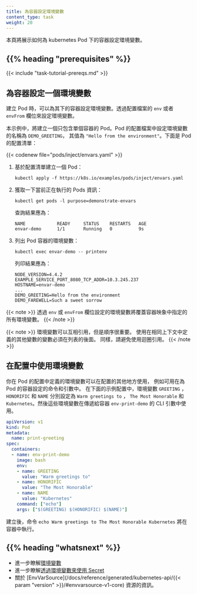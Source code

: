 ```yaml
---
title: 為容器設定環境變數
content_type: task
weight: 20
---
```


<!--
title: Define Environment Variables for a Container
content_type: task
weight: 20
-->

<!-- overview -->

<!--
This page shows how to define environment variables for a container
in a Kubernetes Pod. 
-->
本頁將展示如何為 kubernetes Pod 下的容器設定環境變數。

## {{% heading "prerequisites" %}}

{{< include "task-tutorial-prereqs.md" >}}

<!-- steps -->

<!--
## Define an environment variable for a container
-->
## 為容器設定一個環境變數

<!--
When you create a Pod, you can set environment variables for the containers
that run in the Pod. To set environment variables, include the `env` or
`envFrom` field in the configuration file.
-->
建立 Pod 時，可以為其下的容器設定環境變數。透過配置檔案的 `env` 或者 `envFrom` 欄位來設定環境變數。

<!--
In this exercise, you create a Pod that runs one container. The configuration
file for the Pod defines an environment variable with name `DEMO_GREETING` and
value `"Hello from the environment"`. Here is the configuration manifest for the
Pod:
-->
本示例中，將建立一個只包含單個容器的 Pod。Pod 的配置檔案中設定環境變數的名稱為 `DEMO_GREETING`，
其值為 `"Hello from the environment"`。下面是 Pod 的配置清單：

{{< codenew file="pods/inject/envars.yaml" >}}

<!--
1. Create a Pod based on that manifest:
-->
1. 基於配置清單建立一個 Pod：

    ```shell
    kubectl apply -f https://k8s.io/examples/pods/inject/envars.yaml
    ```

<!--
1. List the running Pods:
-->
2. 獲取一下當前正在執行的 Pods 資訊：

    ```shell
    kubectl get pods -l purpose=demonstrate-envars
    ```

    <!--
    The output is similar to this:
    -->
    查詢結果應為：

    ```
    NAME            READY     STATUS    RESTARTS   AGE
    envar-demo      1/1       Running   0          9s
    ```

<!--
1. List the Pod's container environment variables:
-->
3. 列出 Pod 容器的環境變數：

    ```shell
    kubectl exec envar-demo -- printenv
    ```
    
    <!--
    The output is similar to this:
    -->
    列印結果應為：

    ```
    NODE_VERSION=4.4.2
    EXAMPLE_SERVICE_PORT_8080_TCP_ADDR=10.3.245.237
    HOSTNAME=envar-demo
    ...
    DEMO_GREETING=Hello from the environment
    DEMO_FAREWELL=Such a sweet sorrow
    ```

<!--
{{< note >}}
The environment variables set using the `env` or `envFrom` field
override any environment variables specified in the container image.
{{< /note >}}
-->
{{< note >}}
透過 `env` 或 `envFrom` 欄位設定的環境變數將覆蓋容器映象中指定的所有環境變數。
{{< /note >}}

<!--
{{< note >}}
Environment variables may reference each other, however ordering is important.
Variables making use of others defined in the same context must come later in
the list. Similarly, avoid circular references.
{{< /note >}}
-->
{{< note >}}
環境變數可以互相引用，但是順序很重要。
使用在相同上下文中定義的其他變數的變數必須在列表的後面。
同樣，請避免使用迴圈引用。
{{< /note >}}

<!--
## Using environment variables inside of your config

Environment variables that you define in a Pod's configuration can be used
elsewhere in the configuration, for example in commands and arguments that
you set for the Pod's containers.
In the example configuration below, the `GREETING`, `HONORIFIC`, and
`NAME` environment variables are set to `Warm greetings to`, `The Most
Honorable`, and `Kubernetes`, respectively. Those environment variables
are then used in the CLI arguments passed to the `env-print-demo`
container.
-->
## 在配置中使用環境變數

你在 Pod 的配置中定義的環境變數可以在配置的其他地方使用，
例如可用在為 Pod 的容器設定的命令和引數中。
在下面的示例配置中，環境變數 `GREETING` ，`HONORIFIC` 和 `NAME` 分別設定為 `Warm greetings to` ，
`The Most Honorable` 和 `Kubernetes`。然後這些環境變數在傳遞給容器 `env-print-demo` 的 CLI 引數中使用。

```yaml
apiVersion: v1
kind: Pod
metadata:
  name: print-greeting
spec:
  containers:
  - name: env-print-demo
    image: bash
    env:
    - name: GREETING
      value: "Warm greetings to"
    - name: HONORIFIC
      value: "The Most Honorable"
    - name: NAME
      value: "Kubernetes"
    command: ["echo"]
    args: ["$(GREETING) $(HONORIFIC) $(NAME)"]
```

<!--
Upon creation, the command `echo Warm greetings to The Most Honorable Kubernetes` is run on the container.
-->
建立後，命令 `echo Warm greetings to The Most Honorable Kubernetes` 將在容器中執行。

## {{% heading "whatsnext" %}}

<!--
* Learn more about [environment variables](/docs/tasks/inject-data-application/environment-variable-expose-pod-information/).
* Learn about [using secrets as environment variables](/docs/user-guide/secrets/#using-secrets-as-environment-variables).
* See [EnvVarSource](/docs/reference/generated/kubernetes-api/{{< param "version" >}}/#envvarsource-v1-core).
-->

* 進一步瞭解[環境變數](/zh-cn/docs/tasks/inject-data-application/environment-variable-expose-pod-information/)
* 進一步瞭解[透過環境變數來使用 Secret](/zh-cn/docs/concepts/configuration/secret/#using-secrets-as-environment-variables)
* 關於 [EnvVarSource](/docs/reference/generated/kubernetes-api/{{< param "version" >}}/#envvarsource-v1-core) 資源的資訊。

